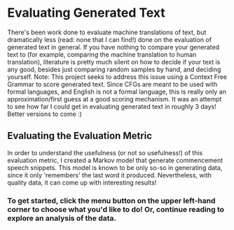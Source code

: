 # Evaluating Generated Text
There's been work done to evaluate machine translations of text, but dramatically less (read: none that I can find!) done on the evaluation of generated text in general. If you have nothing to compare your generated text to (for example, comparing the machine translation to human translation), literature is pretty much silent on how to decide if your text is any good, besides just comparing random samples by hand, and deciding yourself. Note: This project seeks to address this issue using a Context Free Grammar to score generated text. Since CFGs are meant to be used with formal languages, and English is not a formal language, this is really only an approximation/first guess at a good scoring mechanism. It was an attempt to see how far I could get in evaluating generated text in roughly 3 days! Better versions to come :)

## Evaluating the Evaluation Metric
In order to understand the usefulness (or not so usefulness!) of this evaluation metric, I created a Markov model that generate commencement speech snippets. This model is known to be only  so-so in generating data, since it only 'remembers' the last word it produced. Nevertheless, with quality data, it can come up with interesting results! 

### To get started, click the menu button on the upper left-hand corner to choose what you'd like to do! Or, continue reading to explore an analysis of the data. 

## 